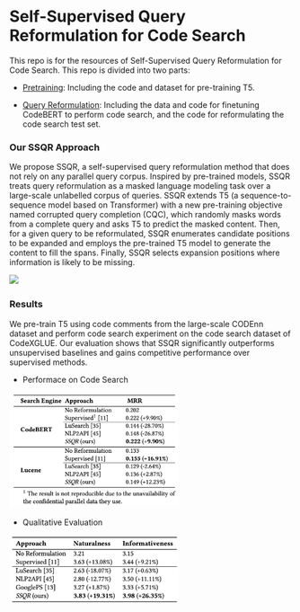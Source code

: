 # Self-Supervised Query Reformulation for Code Search
This repo is for the resources of Self-Supervised Query Reformulation for
Code Search. This repo is divided into two parts:

* [Pretraining](https://anonymous.4open.science/r/FSE2023-4287/Pretraining/README.md): Including the code and dataset for pre-training T5.

* [Query Reformulation](https://anonymous.4open.science/r/FSE2023-4287/Query%20Reformulation/README.md): Including the data and code for finetuning CodeBERT to perform code search, and the code for reformulating the code search test set.

### Our SSQR Approach

We propose SSQR, a self-supervised query reformulation method that does not rely on any parallel query corpus. Inspired by pre-trained models, SSQR treats query reformulation as a masked language modeling task over a large-scale unlabelled corpus of queries. SSQR extends T5 (a sequence-to-sequence model based on Transformer) with a new pre-training objective named corrupted query completion (CQC), which randomly masks words from a complete query and asks T5 to predict the masked content. Then, for a given query to be reformulated, SSQR enumerates candidate positions to be expanded and employs the pre-trained T5 model to generate the content to fill the spans. Finally, SSQR selects expansion positions where information is likely to be missing.

 <img src="framework.png" width="90%" />

### Results

We pre-train T5 using code comments from the large-scale CODEnn dataset and perform code search experiment on the code search dataset of CodeXGLUE. Our evaluation shows that SSQR significantly outperforms unsupervised baselines and gains competitive performance over supervised methods.

- Performace on Code Search

<img src="CodeSearchResult.png" width="60%" />

* Qualitative Evaluation

<img src="HumanEvaluationResult.png" width="60%" />